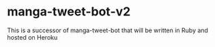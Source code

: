 manga-tweet-bot-v2
==================

This is a successor of manga-tweet-bot that will be written in Ruby and hosted on Heroku
